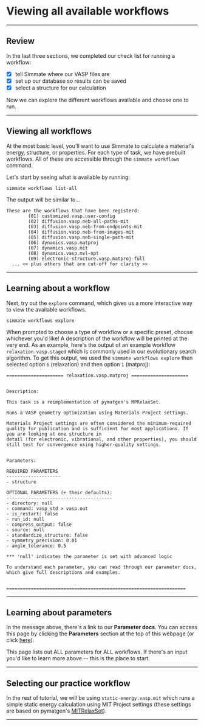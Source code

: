 
# Viewing all available workflows

----------------------------------------------------------------------

## Review

In the last three sections, we completed our check list for running a workflow:

- [x] tell Simmate where our VASP files are
- [x] set up our database so results can be saved
- [x] select a structure for our calculation

Now we can explore the different workflows available and choose one to run.

----------------------------------------------------------------------

## Viewing all workflows

At the most basic level, you'll want to use Simmate to calculate a material's energy, structure, or properties. For each type of task, we have prebuilt workflows. All of these are accessible through the `simmate workflows` command.

Let's start by seeing what is available by running:

``` shell
simmate workflows list-all
```

The output will be similar to...

```
These are the workflows that have been registerd:
        (01) customized.vasp.user-config
        (02) diffusion.vasp.neb-all-paths-mit
        (03) diffusion.vasp.neb-from-endpoints-mit
        (04) diffusion.vasp.neb-from-images-mit
        (05) diffusion.vasp.neb-single-path-mit
        (06) dynamics.vasp.matproj
        (07) dynamics.vasp.mit
        (08) dynamics.vasp.mvl-npt
        (09) electronic-structure.vasp.matproj-full
  ... << plus others that are cut-off for clarity >>
```

----------------------------------------------------------------------

## Learning about a workflow

Next, try out the `explore` command, which gives us a more interactive way to view the available workflows.

``` shell
simmate workflows explore
```

When prompted to choose a type of workflow or a specific preset, choose whichever you'd like! A description of the workflow will be printed at the very end. As an example, here's the output of an example workflow `relaxation.vasp.staged` which is commonly used in our evolutionary search algorithm. To get this output, we used the `simmate workflows explore` then selected option `6` (relaxation) and then option `1` (matproj):

```
===================== relaxation.vasp.matproj =====================


Description:

This task is a reimplementation of pymatgen's MPRelaxSet.                                                                                                                       

Runs a VASP geometry optimization using Materials Project settings.                                                                                                             

Materials Project settings are often considered the minimum-required quality for publication and is sufficient for most applications. If you are looking at one structure in    
detail (for electronic, vibrational, and other properties), you should still test for convergence using higher-quality settings.                                                


Parameters:

REQUIRED PARAMETERS
--------------------
- structure

OPTIONAL PARAMETERS (+ their defaults):
---------------------------------------
- directory: null
- command: vasp_std > vasp.out
- is_restart: false
- run_id: null
- compress_output: false
- source: null
- standardize_structure: false
- symmetry_precision: 0.01
- angle_tolerance: 0.5

*** 'null' indicates the parameter is set with advanced logic

To understand each parameter, you can read through our parameter docs, which give full descriptions and examples.                                                               


==================================================================
```

----------------------------------------------------------------------

## Learning about parameters

In the message above, there's a link to our **Parameter docs**. You can access this
page by clicking the **Parameters** section at the top of this webpage (or click [here](/parameters)).

This page lists out ALL parameters for ALL workflows. If there's an input you'd
like to learn more above -- this is the place to start.

----------------------------------------------------------------------

## Selecting our practice workflow

In the rest of tutorial, we will be using `static-energy.vasp.mit` which runs a simple static energy calculation using MIT Project settings (these settings are based on pymatgen's [MITRelaxSet](https://pymatgen.org/pymatgen.io.vasp.sets.html#pymatgen.io.vasp.sets.MITRelaxSet)).

----------------------------------------------------------------------
